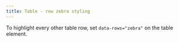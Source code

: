 ```yaml
---
title: Table - row zebra styling
---
```


To highlight every other table row, set `data-rows="zebra"` on the table element.
